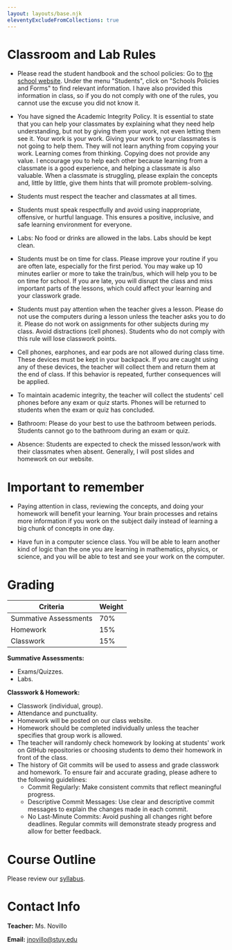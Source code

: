 ```yaml
---
layout: layouts/base.njk
eleventyExcludeFromCollections: true
---
```

# Classroom and Lab Rules
- Please read the student handbook and the school policies: Go to [the school website](https://stuy.enschool.org/). Under the menu "Students", click on "Schools Policies and Forms" to find relevant information. I have also provided this information in class, so if you do not comply with one of the rules, you cannot use the excuse you did not know it.

- You have signed the Academic Integrity Policy. It is essential to state that you can help your classmates by explaining what they need help understanding, but not by giving them your work, not even letting them see it. Your work is your work. Giving your work to your classmates is not going to help them. They will not learn anything from copying your work. Learning comes from thinking. Copying does not provide any value. I encourage you to help each other because learning from a classmate is a good experience, and helping a classmate is also valuable. When a classmate is struggling, please explain the concepts and, little by little, give them hints that will promote problem-solving.

- Students must respect the teacher and classmates at all times.

- Students must speak respectfully and avoid using inappropriate, offensive, or hurtful language. This ensures a positive, inclusive, and safe learning environment for everyone.

- Labs: No food or drinks are allowed in the labs. Labs should be kept clean.

- Students must be on time for class. Please improve your routine if you are often late, especially for the first period. You may wake up 10 minutes earlier or more to take the train/bus, which will help you to be on time for school. If you are late, you will disrupt the class and miss important parts of the lessons, which could affect your learning and your classwork grade.

- Students must pay attention when the teacher gives a lesson. Please do not use the computers during a lesson unless the teacher asks you to do it. Please do not work on assignments for other subjects during my class. Avoid distractions (cell phones). Students who do not comply with this rule will lose classwork points.

- Cell phones, earphones, and ear pods are not allowed during class time. These devices must be kept in your backpack. If you are caught using any of these devices, the teacher will collect them and return them at the end of class. If this behavior is repeated, further consequences will be applied.

- To maintain academic integrity, the teacher will collect the students' cell phones before any exam or quiz starts. Phones will be returned to students when the exam or quiz has concluded. 
  
- Bathroom: Please do your best to use the bathroom between periods. Students cannot go to the bathroom during an exam or quiz.

- Absence: Students are expected to check the missed lesson/work with their classmates when absent. Generally, I will post slides and homework on our website.

# Important to remember
- Paying attention in class, reviewing the concepts, and doing your homework will benefit your learning. Your brain processes and retains more information if you work on the subject daily instead of learning a big chunk of concepts in one day.
  
- Have fun in a computer science class. You will be able to learn another kind of logic than the one you are learning in mathematics, physics, or science, and you will be able to test and see your work on the computer.

# Grading
| Criteria                   | Weight |
| -------------------------- | ------ |
| Summative Assessments      | 70%    |
| Homework                   | 15%    |
| Classwork                  | 15%    |

**Summative Assessments:**
- Exams/Quizzes.
- Labs.

**Classwork & Homework:**
- Classwork (individual, group).
- Attendance and punctuality.
- Homework will be posted on our class website.
- Homework should be completed individually unless the teacher specifies that group work is allowed.
- The teacher will randomly check homework by looking at students' work on GitHub repositories or choosing students to demo their homework in front of the class.
- The history of Git commits will be used to assess and grade classwork and homework. To ensure fair and accurate grading, please adhere to the following guidelines:
  - Commit Regularly: Make consistent commits that reflect meaningful progress.
  - Descriptive Commit Messages: Use clear and descriptive commit messages to explain the changes made in each commit.
  - No Last-Minute Commits: Avoid pushing all changes right before deadlines. Regular commits will demonstrate steady progress and allow for better feedback.



# Course Outline

Please review our [syllabus](https://github.com/novillo-cs/cs_foundations_material/blob/main/cs_foundations_syllabus.pdf).

# Contact Info

**Teacher:** Ms. Novillo

**Email:** jnovillo@stuy.edu
